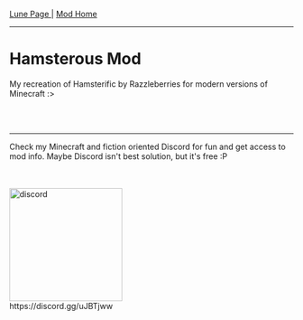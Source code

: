 <p><a href="../../index">Lune Page   </a> | <a href="/index">    Mod Home</a></p>

<hr>

<h1>Hamsterous Mod</h1>
  <p>My recreation of Hamsterific by Razzleberries for modern versions of Minecraft :></p><br><br>
  
<hr>
  
<p>Check my Minecraft and fiction oriented Discord for fun and get access to mod info. Maybe Discord isn't best solution, but it's free :P</p><br><br>
<img src="https://discordapp.com/assets/fc0b01fe10a0b8c602fb0106d8189d9b.png" width="200" title="discord"><br>
https://discord.gg/uJBTjww<br><br>
